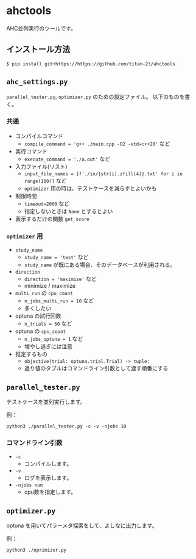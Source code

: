# ahctools

AHC並列実行のツールです。

## インストール方法

```shell
$ pip install git+https://https://github.com/titan-23/ahctools
```


## `ahc_settings.py`

`parallel_tester.py`, `optimizer.py` のための設定ファイル。
以下のものを書く。

### 共通

- コンパイルコマンド
    - `compile_command = 'g++ ./main.cpp -O2 -std=c++20'` など
- 実行コマンド
    - `execute_command = './a.out'` など
- 入力ファイル(リスト)
    - `input_file_names = [f'./in/{str(i).zfill(4)}.txt' for i in range(100)]` など
    - `optimizer` 用の時は、テストケースを減らすとよいかも
- 制限時間
    - `timeout=2000` など
    - 指定しないときは `None` とするとよい
- 表示するだけの関数 `get_score`

### `optimizer` 用
- `study_name`
    - `study_name = 'test'` など
    - `study_name` が既にある場合、そのデータベースが利用される。
- `direction`
    - `direction = 'maximize'` など
    - minimize / maximize
- `multi_run` の `cpu_count`
    - `n_jobs_multi_run = 10` など
    - 多くしたい
- optuna の試行回数
    - `n_trials = 50` など
- optuna の `cpu_count`
    - `n_jobs_optuna = 1` など
    - 増やし過ぎには注意
- 推定するもの
    - `objective(trial: optuna.trial.Trial) -> tuple:`
    - 返り値のタプルはコマンドライン引数として渡す順番にする

## `parallel_tester.py`

テストケースを並列実行します。

例：
```shell
python3 ./parallel_tester.py -c -v -njobs 10
```

### コマンドライン引数
- `-c`
    - コンパイルします。
- `-v`
    - ログを表示します。
- `-njobs num`
    - cpu数を指定します。

## `optimizer.py`

optuna を用いてパラーメタ探索をして、よしなに出力します。

例：
```shell
python3 ./oprimizer.py
```

